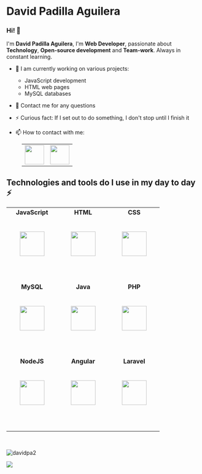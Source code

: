 # David Padilla Aguilera

### Hi! 👋

I'm **David Padilla Aguilera**, I'm **Web Developer**, passionate about **Technology**, **Open-source development** and **Team-work**. Always in constant learning.

- 🔭 I am currently working on various projects:

  - JavaScript development
  - HTML web pages
  - MySQL databases

- 💬 Contact me for any questions
- ⚡ Curious fact: If I set out to do something, I don't stop until I finish it
- 📫 How to contact with me:

<table style="margin-left: 40px; border: none">
  <tr style="border: none">
    <td style="border: none">
      <a href="mailto:davidpaag2002@gmail.com"><img src="https://cdn.icon-icons.com/icons2/2631/PNG/512/gmail_new_logo_icon_159149.png" width="50" height="50" ></a>
    </td>
    <td style="border: none">
      <a href="https://www.linkedin.com/in/davidpadillaaguilera/"><img src="https://cdn.svgporn.com/logos/linkedin.svg" width="50" height="50" ></a>
    </td>
  </tr>
</table>

## Technologies and tools do I use in my day to day ⚡

<div style="width: 100%">
  <table width="100%">
    <tbody>
      <tr valign="top" style="width: 100%">
        <td width="25%" align="center" style="padding-bottom:3rem">
            <span><b>JavaScript</b></span><br/><br/><br/>
          <img height="64px" src="https://www.manejandodatos.es/wp-content/uploads/2015/03/javascript.png">
          <br/><br/>
        </td>
        <td width="25%" align="center" style="padding-bottom:3rem">
            <span><b>HTML</b></span><br/><br/><br/>
          <img height="64px" src="https://cdn.svgporn.com/logos/html-5.svg">
          <br/><br/>
        </td>
        <td width="25%" align="center" style="padding-bottom:3rem">
            <span><b>CSS</b></span><br/><br/><br/>
          <img height="64px" src="https://cdn.svgporn.com/logos/css-3.svg">
          <br/><br/>
        </td>
      </tr>
      <tr valign="top" style="width: 100%">
        <td width="25%" align="center" style="padding-bottom:3rem">
          <span><b>MySQL</b></span><br/><br/><br/>
          <img height="64px" src="https://cdn.svgporn.com/logos/mysql.svg">
          <br/><br/>
        </td>
        <td width="25%" align="center" style="padding-bottom:3rem">
            <span><b>Java</b></span><br/><br/><br/>
          <img height="64px" src="https://cdn.svgporn.com/logos/java.svg">
          <br/><br/>
        </td> 
        <td width="25%" align="center" style="padding-bottom:3rem">
            <span><b>PHP</b></span><br/><br/><br/>
          <img height="64px" src="http://lineadecodigo.com/wp-content/uploads/2013/11/php.png">
          <br/><br/>
        </td>
      </tr>
      <tr valign="top" style="width: 100%">      
        <td width="25%" align="center" style="padding-bottom:3rem">
          <span><b>NodeJS</b></span><br/><br/><br/>
          <img height="64px" src="https://upload.wikimedia.org/wikipedia/commons/thumb/d/d9/Node.js_logo.svg/1280px-Node.js_logo.svg.png">
          <br/><br/>
        </td>
        <td width="25%" align="center" style="padding-bottom:3rem">
            <span><b>Angular</b></span><br/><br/><br/>
          <img height="64px" src="https://upload.wikimedia.org/wikipedia/commons/thumb/c/cf/Angular_full_color_logo.svg/2048px-Angular_full_color_logo.svg.png">
          <br/><br/>
        </td>
        <td width="25%" align="center" style="padding-bottom:3rem">
              <span><b>Laravel</b></span><br/><br/><br/>
          <img height="64px" src="https://upload.wikimedia.org/wikipedia/commons/thumb/9/9a/Laravel.svg/1200px-Laravel.svg.png">
          <br/><br/>
        </td>
      </tr>
    </tbody>
  </table>
</div>

<br/>
<p><img src="https://github-readme-stats.vercel.app/api/top-langs?username=davidpa2&show_icons=true&locale=en&layout=compact" alt="davidpa2" /></p>
<p><img src="https://github-readme-stats.vercel.app/api?username=davidpa2&hide=contribs,prs)](https://github.com/davidpa2/github-readme-stats" /></p>
